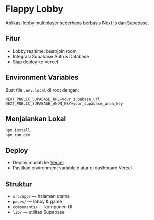 # Flappy Lobby

Aplikasi lobby multiplayer sederhana berbasis Next.js dan Supabase.

## Fitur
- Lobby realtime: buat/join room
- Integrasi Supabase Auth & Database
- Siap deploy ke Vercel

## Environment Variables
Buat file `.env.local` di root dengan:

```
NEXT_PUBLIC_SUPABASE_URL=your_supabase_url
NEXT_PUBLIC_SUPABASE_ANON_KEY=your_supabase_anon_key
```

## Menjalankan Lokal
```
npm install
npm run dev
```

## Deploy
- Deploy mudah ke [Vercel](https://vercel.com/)
- Pastikan environment variable diatur di dashboard Vercel

## Struktur
- `src/app/` — halaman utama
- `pages/` — lobby & game
- `components/` — komponen UI
- `lib/` — utilitas Supabase
